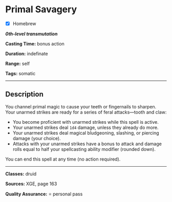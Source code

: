 # Primal Savagery

- [x] Homebrew

***0th-level transmutation***

**Casting Time:** bonus action

**Duration:** indefinate

**Range:** self

**Tags:** somatic

---

## Description
You channel primal magic to cause your teeth or fingernails to sharpen.
Your unarmed strikes are ready for a series of feral attacks&mdash;tooth and claw:
- You become proficient with unarmed strikes while this spell is active.
- Your unarmed strikes deal `1d4` damage, unless they already do more.
- Your unarmed strikes deal magical bludgeoning, slashing, or piercing damage (your choice).
- Attacks with your unarmed strikes have a bonus to attack and damage rolls equal to half your spellcasting ability modifier (rounded down).

You can end this spell at any time (no action required).

---

**Classes:** druid

**Sources:** XGE, page 163

**Quality Assurance:** :star: personal pass
